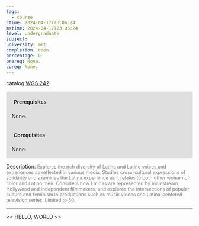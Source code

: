 ```yaml
---
tags:
  - course
ctime: 2024-04-17T23:06:24
mstime: 2024-04-17T23:06:24
level: undergraduate
subject: 
university: mit
completion: open
percentage: 0
prereq: None.
coreq: None.
---
```


catalog [WGS.242](http://student.mit.edu/catalog/mWGSa.html#WGS.242)

<span style="display: block; padding: 15px; background-color: rgb(100, 100, 100, 0.2);"><font id="m_prereq4283_0" style="display: block; font-family: Arial, sans-serif; font-weight: bold; padding: 5px">Prerequisites</font><br><span id="prereq4283_0">None.</span></span>
<span style="display: block; padding: 15px; background-color: rgb(100, 100, 100, 0.2);"><font id="m_coreq4283_0" style="display: block; font-family: Arial, sans-serif; font-weight: bold; padding: 5px">Corequisites</font><br><span id="coreq4283_0">None.</span></span>

<font style="">Description:</font>
<font style="color: grey; font-size: 0.8rem;">Explores the rich diversity of Latina and Latino voices and experiences as reflected in various media. Studies cross-cultural expressions of solidarity and examines the Latina experience as it relates to both other women of color and Latino men. Considers how Latinas are represented by mainstream Hollywood and independent filmmakers, and explores the intersections of popular culture and feminism in productions such as music videos and Latina-centered television series. Limited to 30.</font>



---

<< HELLO, WORLD >>
